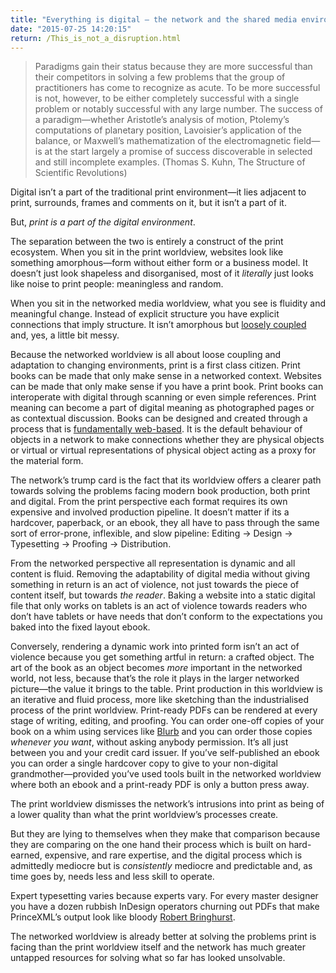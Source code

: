 ```yaml
---
title: "Everything is digital – the network and the shared media environment"
date: "2015-07-25 14:20:15"
return: /This_is_not_a_disruption.html
---
```


> Paradigms gain their status because they are more successful than
> their competitors in solving a few problems that the group of
> practitioners has come to recognize as acute. To be more successful is
> not, however, to be either completely successful with a single problem
> or notably successful with any large number. The success of a
> paradigm—whether Aristotle’s analysis of motion, Ptolemy’s
> computations of planetary position, Lavoisier’s application of the
> balance, or Maxwell’s mathematization of the electromagnetic field—is
> at the start largely a promise of success discoverable in selected and
> still incomplete examples. (Thomas S. Kuhn, The Structure of
> Scientific Revolutions)

Digital isn’t a part of the traditional print environment—it lies
adjacent to print, surrounds, frames and comments on it, but it isn’t a
part of it.

But, *print is a part of the digital environment*.

The separation between the two is entirely a construct of the print
ecosystem. When you sit in the print worldview, websites look like
something amorphous—form without either form or a business model. It
doesn’t just look shapeless and disorganised, most of it *literally*
just looks like noise to print people: meaningless and random.

When you sit in the networked media worldview, what you see is fluidity
and meaningful change. Instead of explicit structure you have explicit
connections that imply structure. It isn’t amorphous but [loosely
coupled](http://en.wikipedia.org/wiki/Loose_coupling) and, yes, a little
bit messy.

Because the networked worldview is all about loose coupling and
adaptation to changing environments, print is a first class citizen.
Print books can be made that only make sense in a networked context.
Websites can be made that only make sense if you have a print book.
Print books can interoperate with digital through scanning or even
simple references. Print meaning can become a part of digital meaning as
photographed pages or as contextual discussion. Books can be designed
and created through a process that is [fundamentally
web-based](http://www.princexml.com/). It is the default behaviour of
objects in a network to make connections whether they are physical
objects or virtual or virtual representations of physical object acting
as a proxy for the material form.

The network’s trump card is the fact that its worldview offers a clearer
path towards solving the problems facing modern book production, both
print and digital. From the print perspective each format requires its
own expensive and involved production pipeline. It doesn’t matter if its
a hardcover, paperback, or an ebook, they all have to pass through the
same sort of error-prone, inflexible, and slow pipeline: Editing -&gt;
Design -&gt; Typesetting -&gt; Proofing -&gt; Distribution.

From the networked perspective all representation is dynamic and all
content is fluid. Removing the adaptability of digital media without
giving something in return is an act of violence, not just towards the
piece of content itself, but towards *the reader*. Baking a website into
a static digital file that only works on tablets is an act of violence
towards readers who don’t have tablets or have needs that don’t conform
to the expectations you baked into the fixed layout ebook.

Conversely, rendering a dynamic work into printed form isn’t an act of
violence because you get something artful in return: a crafted object.
The art of the book as an object becomes *more* important in the
networked world, not less, because that’s the role it plays in the
larger networked picture—the value it brings to the table. Print
production in this worldview is an iterative and fluid process, more
like sketching than the industrialised process of the print worldview.
Print-ready PDFs can be rendered at every stage of writing, editing, and
proofing. You can order one-off copies of your book on a whim using
services like [Blurb](http://www.blurb.com/) and you can order those
copies *whenever you want*, without asking anybody permission. It’s all
just between you and your credit card issuer. If you’ve self-published
an ebook you can order a single hardcover copy to give to your
non-digital grandmother—provided you’ve used tools built in the
networked worldview where both an ebook and a print-ready PDF is only a
button press away.

The print worldview dismisses the network’s intrusions into print as
being of a lower quality than what the print worldview’s processes
create.

But they are lying to themselves when they make that comparison because
they are comparing on the one hand their process which is built on
hard-earned, expensive, and rare expertise, and the digital process
which is admittedly mediocre but is *consistently* mediocre and
predictable and, as time goes by, needs less and less skill to operate.

Expert typesetting varies because experts vary. For every master
designer you have a dozen rubbish InDesign operators churning out PDFs
that make PrinceXML’s output look like bloody [Robert
Bringhurst](https://en.wikipedia.org/wiki/The_Elements_of_Typographic_Style).

The networked worldview is already better at solving the problems print
is facing than the print worldview itself and the network has much
greater untapped resources for solving what so far has looked
unsolvable.

